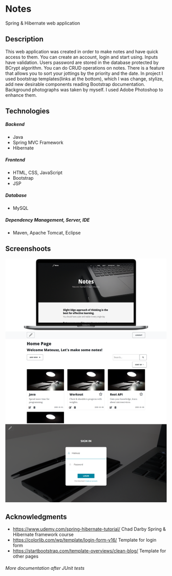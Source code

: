 # Notes
Spring &amp; Hibernate web application 

## Description
This web application was created in order to make notes and have quick access to them. You can create an account, login and start
using. Inputs have validation. Users password are stored in the database protected by BCrypt algorithm. You can do CRUD operations on notes.
There is a feature that allows you to sort your jottings by the priority and the date. In project I used bootstrap templates(links at the bottom), 
which I was change, stylize, add new desirable components reading Bootstrap documentation. Background photographs was taken by myself. I used Adobe Photoshop to enhance them.

## Technologies
##### Backend
* Java
* Spring MVC Framework
* Hibernate
##### Frontend
* HTML, CSS, JavaScript
* Bootstrap
* JSP
##### Database
* MySQL
##### Dependency Management, Server, IDE
* Maven, Apache Tomcat, Eclipse
## Screenshoots
![laptop](/src/main/webapp/resources/img/screenshoots/mac-scrn.jpg?raw=true "laptop screen") 
![login](/src/main/webapp/resources/img/screenshoots/home-scrn.PNG?raw=true "login page")
![home](/src/main/webapp/resources/img/screenshoots/login-scrn.PNG?raw=true "home page")

## Acknowledgments
* https://www.udemy.com/spring-hibernate-tutorial/ Chad Darby Spring & Hibernate framework course
* https://colorlib.com/wp/template/login-form-v16/ Template for login form
* https://startbootstrap.com/template-overviews/clean-blog/ Template for other pages 

###### More documentation after JUnit tests
